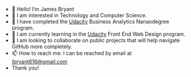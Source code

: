 - 👋 Hello! I’m James Bryant
- 👀 I am interested in Technology and Computer Science.
- 🌱 I have completed the [Udacity](http://udacity.com) Business Analytics Nanaodegree program.
- 🌱 I am currently learning in the [Udacity](http://udacity.com) Front End Web Design program.
- 💞️ I am looking to collaborate on public projects that will help navigate GitHub more completely.
- 📫 How to reach me: I can be reached by email at jbryant616@gmail.com
- Thank you!
<!---
jbryant616/jbryant616 is a ✨ special ✨ repository because its `README.md` (this file) appears on your GitHub profile.
You can click the Preview link to take a look at your changes.
--->
